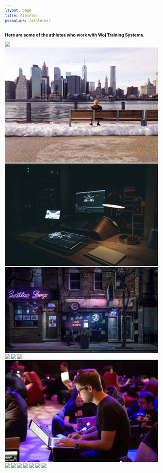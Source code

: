```yaml
---
layout: page
title: Athletes
permalink: /athletes/
---
```


**Here are some of the athletes who work with Woj Training Systems.**

<div class="gallery-box">
  <div class="gallery">
    <img src="/images/10.jpg">
    <img src="/images/11.jpg">
    <img src="/images/12.jpg">
    <img src="/images/13.jpg">
    <img src="/images/14.jpg">
    <img src="/images/15.jpg">
    <img src="/images/16.jpg">
    <img src="/images/17.jpg">
    <img src="/images/18.jpg">
    <img src="/images/19.jpg">
    <img src="/images/20.jpg">
    <img src="/images/21.jpg">
    <img src="/images/22.jpg">
    <img src="/images/23.jpg">
    <img src="/images/24.jpg">
  </div>
</div>
